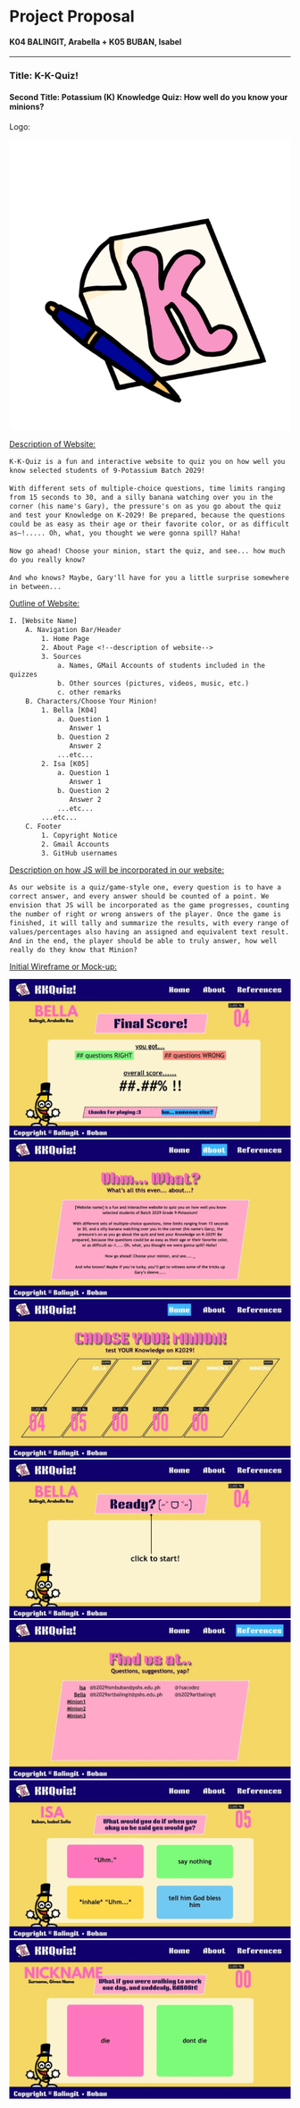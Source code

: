 # Project Proposal
#### K04 BALINGIT, Arabella + K05 BUBAN, Isabel

---

### Title: K-K-Quiz!
#### Second Title: Potassium (K) Knowledge Quiz: How well do you know your minions?
Logo:

![K-K-Quiz! Favicon](https://github.com/1sacodez/CS3_Project/blob/main/assets/K-K-Quiz!%20Favicon.webp)

<u> Description of Website: </u>

    K-K-Quiz is a fun and interactive website to quiz you on how well you know selected students of 9-Potassium Batch 2029!

    With different sets of multiple-choice questions, time limits ranging from 15 seconds to 30, and a silly banana watching over you in the corner (his name's Gary), the pressure's on as you go about the quiz and test your Knowledge on K-2029! Be prepared, because the questions could be as easy as their age or their favorite color, or as difficult as—!..... Oh, what, you thought we were gonna spill? Haha!

    Now go ahead! Choose your minion, start the quiz, and see... how much do you really know?

    And who knows? Maybe, Gary'll have for you a little surprise somewhere in between...

<u> Outline of Website: </u>

    I. [Website Name]
        A. Navigation Bar/Header
            1. Home Page
            2. About Page <!--description of website-->
            3. Sources
                a. Names, GMail Accounts of students included in the quizzes
                b. Other sources (pictures, videos, music, etc.)
                c. other remarks
        B. Characters/Choose Your Minion!
            1. Bella [K04]
                a. Question 1
                   Answer 1
                b. Question 2
                   Answer 2
                ...etc...
            2. Isa [K05]
                a. Question 1
                   Answer 1
                b. Question 2
                   Answer 2
                ...etc...
            ...etc...
        C. Footer
            1. Copyright Notice
            2. Gmail Accounts
            3. GitHub usernames

<u> Description on how JS will be incorporated in our website: </u>

    As our website is a quiz/game-style one, every question is to have a correct answer, and every answer should be counted of a point. We envision that JS will be incorporated as the game progresses, counting the number of right or wrong answers of the player. Once the game is finished, it will tally and summarize the results, with every range of values/percentages also having an assigned and equivalent text result. And in the end, the player should be able to truly answer, how well really do they know that Minion?

<u> Initial Wireframe or Mock-up: </u>

![KKQuiz ex._page_for_Results](https://github.com/1sacodez/CS3_Project/blob/main/assets/KKQuiz%20%20ex._page_for_Results.webp)
![KKQuiz About_Page](https://github.com/1sacodez/CS3_Project/blob/main/assets/KKQuiz%20About_Page.webp)
![KKQuiz Home_Page](https://github.com/1sacodez/CS3_Project/blob/main/assets/KKQuiz%20Home_Page.webp)
![KKQuiz Ready___Start_Game](https://github.com/1sacodez/CS3_Project/blob/main/assets/KKQuiz%20Ready___Start_Game.webp)
![KKQuiz References_Page](https://github.com/1sacodez/CS3_Project/blob/main/assets/KKQuiz%20References_Page.webp)
![KKQuiz ex._page_for_Mulcho_Question](https://github.com/1sacodez/CS3_Project/blob/main/assets/KKQuiz%20ex._page_for_Mulcho_Question.webp)
![KKQuiz ex._page_for_Two-Choice_Question](https://github.com/1sacodez/CS3_Project/blob/main/assets/KKQuiz%20ex._page_for_Two-Choice_Question.webp)


